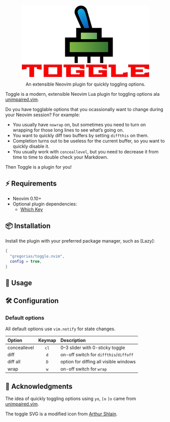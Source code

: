 <!-- markdownlint-disable MD013 MD033 MD041 -->

<div align="center">
  <p>
    <img src="assets/toggle-switch.png" align="center" alt="Toggle Logo"
         width="400" />
  </p>
  <p>
    An extensible Neovim plugin for quickly toggling options.
  </p>
</div>

Toggle is a modern, extensible Neovim Lua plugin for toggling options ala
[unimpaired.vim][unimpaired].

Do you have togglable options that you ocassionally want to change during your
Neovim session? For example:

- You usually have `nowrap` on, but sometimes you need to turn on wrapping for
  those long lines to see what’s going on.
- You want to quickly diff two buffers by setting `diffthis` on them.
- Completion turns out to be useless for the current buffer, so you want to
  quickly disable it.
- You usually work with `conceallevel`, but you need to decrease it from time
  to time to double check your Markdown.

Then Toggle is a plugin for you!

## ⚡️ Requirements

- Neovim 0.10+
- Optional plugin dependencies:
  - [Which Key][which-key]

## 📦 Installation

Install the plugin with your preferred package manager, such as [Lazy]:

```lua
{
  "gregorias/toggle.nvim",
  config = true,
}
```

## 🚀 Usage

## 🛠️ Configuration

### Default options

All default options use `vim.notify` for state changes.

| Option       | Keymap | Description                            |
| :--          | :--:   | :--                                    |
| conceallevel | `cl`   | 0–3 slider with 0-sticky toggle        |
| diff         | `d`    | on-off switch for `diffthis`/`diffoff` |
| diff all     | `D`    | option for diffing all visible windows |
| wrap         | `w`    | on-off switch for `wrap`               |

## 🙏 Acknowledgments

The idea of quickly toggling options using `yo`, `[o` `]o` came from
[unimpaired.vim][unimpaired].

The toggle SVG is a modified icon from [Arthur Shlain](https://usefulicons.com/).

[unimpaired]: https://github.com/tpope/vim-unimpaired
[which-key]: https://github.com/folke/which-key.nvim
